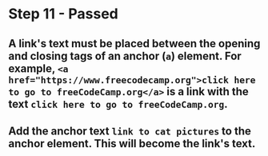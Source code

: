 # Step 11 - Passed
## A link's text must be placed between the opening and closing tags of an anchor (`a`) element. For example, `<a href="https://www.freecodecamp.org">click here to go to freeCodeCamp.org</a>` is a link with the text `click here to go to freeCodeCamp.org`.

## Add the anchor text `link to cat pictures` to the anchor element. This will become the link's text.